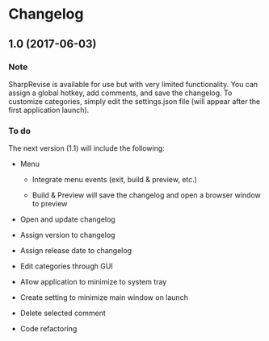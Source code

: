 # Changelog

## 1.0 (2017-06-03)

### Note

SharpRevise is available for use but with very limited functionality. You can assign a global hotkey, add comments, and save the changelog. To customize categories, simply edit the settings.json file (will appear after the first application launch).

### To do

The next version (1.1) will include the following:

* Menu

	* Integrate menu events (exit, build & preview, etc.)

	* Build & Preview will save the changelog and open a browser window to preview

* Open and update changelog

* Assign version to changelog

* Assign release date to changelog

* Edit categories through GUI

* Allow application to minimize to system tray

* Create setting to minimize main window on launch

* Delete selected comment

* Code refactoring